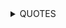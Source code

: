 <details><summary> QUOTES </summary>

- quote related to life: "If you worry about something, whatever it might be - and you are unable to change any of the sequence of chains of events that worries you - Do yourself a favor and try to stop worrying. If you cannot do something to change it, there is no point in worrying. If you can change the events/or whatever it might be (that worries you) - then go and change them, instead of worrying."
**conclusion of the long quote:**
> do not worry

***
- quote related to friendship: "What can I say? before I thought it was quite nice being totally alone (that is, I didn't feel lonely but I just liked being alone) now , that has changed, I can obviously be alone but I prefer being with my friends." 
- quote related to stuttering: "what I say, is worth repeating"
- quote related to the mind: "Many (including myself) didn't realize until recently, that - Slow progress - is progress."
- quote related to the mind: "Being able to spot more problems and give more criticism in your own ideas **more than spot good parts**, doesn't necessarily mean you're not making progress. It's rather the total opposite."
- quote related to past and the future: "Time, a quantity - is not infinite. When we can look in both directions, why not look forward, instead of backwards. We might stumble upon a new idea. *Relatively speaking*."
- quote related to the progress: "Remember, Progress has a direction. Aim it correctly and accurately"
- quote related to life in general: "We only live once, therefore we should live now. (It's difficult to prove if we live once, or more, but either way - we should enjoy all the time we live)"

</details>

